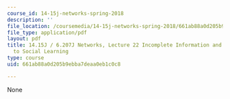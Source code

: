 ```yaml
---
course_id: 14-15j-networks-spring-2018
description: ''
file_location: /coursemedia/14-15j-networks-spring-2018/661ab88a0d205b9ebba7deaa0eb1c0c8_MIT14_15JS18_lec22.pdf
file_type: application/pdf
layout: pdf
title: 14.15J / 6.207J Networks, Lecture 22 Incomplete Information and Introduction
  to Social Learning
type: course
uid: 661ab88a0d205b9ebba7deaa0eb1c0c8

---
```

None